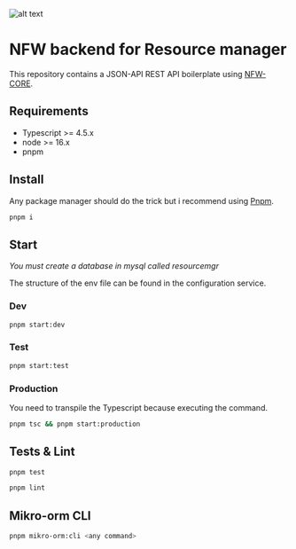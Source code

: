 ![alt text](https://repository-images.githubusercontent.com/166414581/dc0a1b80-a1a0-11e9-805b-cf8be46b5507)

# NFW backend for Resource manager


This repository contains a JSON-API REST API boilerplate using [NFW-CORE](https://github.com/TRIPTYK/nfw-core).

## Requirements

- Typescript >= 4.5.x
- node >= 16.x
- pnpm

## Install

Any package manager should do the trick but i recommend using [Pnpm](https://pnpm.io).

```bash
pnpm i
```

## Start

*You must create a database in mysql called resourcemgr*

The structure of the env file can be found in the configuration service.

### Dev

```bash
pnpm start:dev
```

### Test

```bash
pnpm start:test
```

### Production

You need to transpile the Typescript because executing the command.

```bash
pnpm tsc && pnpm start:production
```

## Tests & Lint

```bash
pnpm test
```

```bash
pnpm lint
```

## Mikro-orm CLI

```bash
pnpm mikro-orm:cli <any command>
```


